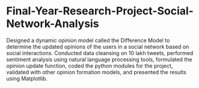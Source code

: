 # Final-Year-Research-Project-Social-Network-Analysis
Designed a dynamic opinion model called the Difference Model to determine the updated opinions of the users in a social network based on social interactions.
Conducted data cleansing on 10 lakh tweets, performed sentiment analysis using natural language processing tools, formulated the opinion update function, coded the python modules for the project, validated with other opinion formation models, and presented the results using Matplotlib.

